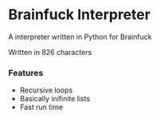 Brainfuck Interpreter
====================

A interpreter written in Python for Brainfuck

Written in 826 characters

### Features
+ Recursive loops
+ Basically inifinite lists
+ Fast run time
